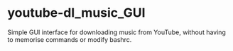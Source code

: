 # youtube-dl_music_GUI
Simple GUI interface for downloading music from YouTube, without having to memorise commands or modify bashrc.
